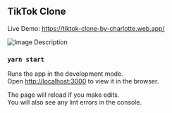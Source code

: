 ## TikTok Clone

Live Demo: https://tiktok-clone-by-charlotte.web.app/

![Image Description](https://i.ibb.co/JQKQ8xd/Screenshot-from-2020-08-09-13-59-37.png)

### `yarn start`

Runs the app in the development mode.<br />
Open [http://localhost:3000](http://localhost:3000) to view it in the browser.

The page will reload if you make edits.<br />
You will also see any lint errors in the console.
